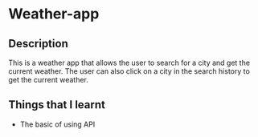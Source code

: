 # Weather-app

## Description

This is a weather app that allows the user to search for a city and get the current weather. The user can also click on a city in the search history to get the current weather.

## Things that I learnt

- The basic of using API
